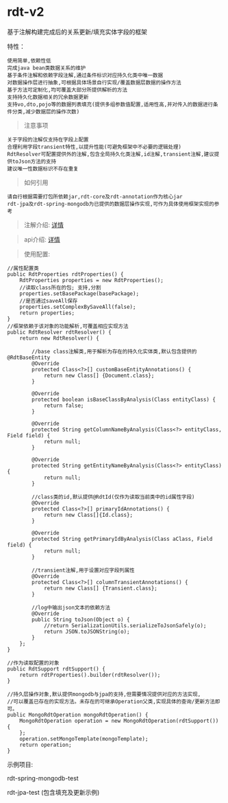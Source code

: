 # rdt-v2

基于注解构建完成后的关系更新/填充实体字段的框架

特性：

````
使用简单,依赖性低
完成java bean类数据关系的维护
基于条件注解和依赖字段注解,通过条件标识对应持久化类中唯一数据
对数据操作层进行抽象,可根据具体场景自行实现/覆盖数据层数据的操作方法
基于方法可定制化,均可覆盖大部分所提供解析的方法
支持持久化数据相关的冗余数据更新
支持vo,dto,pojo等的数据列表填充(提供多组参数值配置,适用性高,并对传入的数据进行条件分类,减少数据层的操作次数)
````

   
> 注意事项

````
关于字段的注解仅支持在字段上配置
合理利用字段transient特性,以提升性能(可避免框架中不必要的逻辑处理)
RdtResolver可配置提供外的注解,包含全局持久化类注解,id注解,transient注解,建议提供toJson方法的支持
建议唯一性数据标识不存在重复
````

> 如何引用

````
请自行根据需要打包所依赖jar,rdt-core及rdt-annotation作为核心jar
rdt-jpa及rdt-spring-mongodb为已提供的数据层操作实现,可作为具体使用框架实现的参考
````

> 注解介绍: [详情](https://github.com/joker-pper/rdt-v2/wiki/Rdt%E6%B3%A8%E8%A7%A3%E4%BB%8B%E7%BB%8D)

> api介绍: [详情](https://github.com/joker-pper/rdt-v2/blob/master/rdt-core/src/main/java/com/devloper/joker/redundant/operation/RdtOperation.java)


>使用配置:
	
	//属性配置类
	public RdtProperties rdtProperties() {
        RdtProperties properties = new RdtProperties();
        //读取class所在的包; 支持,分割
        properties.setBasePackage(basePackage);
        //是否通过saveAll保存
        properties.setComplexBySaveAll(false);
        return properties;
    }
	//框架依赖于该对象的功能解析,可覆盖相应实现方法
	public RdtResolver rdtResolver() {
        return new RdtResolver() {
            
            //base class注解类,用于解析为存在的持久化实体类,默认包含提供的@RdtBaseEntity
            @Override
            protected Class<?>[] customBaseEntityAnnotations() {
                return new Class[] {Document.class};
            }

            @Override
            protected boolean isBaseClassByAnalysis(Class entityClass) {
                return false;
            }

            @Override
            protected String getColumnNameByAnalysis(Class<?> entityClass, Field field) {
                return null;
            }

            @Override
            protected String getEntityNameByAnalysis(Class<?> entityClass) {
                return null;
            }

            //class类的id,默认提供@RdtId(仅作为读取当前类中的id属性字段)
            @Override
            protected Class<?>[] primaryIdAnnotations() {
                return new Class[]{Id.class};
            }

            @Override
            protected String getPrimaryIdByAnalysis(Class aClass, Field field) {
                return null;
            }
            
            //transient注解,用于设置对应字段列属性
            @Override
            protected Class<?>[] columnTransientAnnotations() {
                return new Class[] {Transient.class};
            }
            
            //log中输出json文本的依赖方法
            @Override
            public String toJson(Object o) {
                //return SerializationUtils.serializeToJsonSafely(o);
                return JSON.toJSONString(o);
            }
        };
    }

    //作为读取配置的对象
    public RdtSupport rdtSupport() {
        return rdtProperties().builder(rdtResolver());
    }
    
    //持久层操作对象,默认提供mongodb与jpa的支持,但需要情况提供对应的方法实现,
    //可以覆盖已存在的实现方法。未存在的可继承Operation父类,实现具体的查询/更新方法即可。
    public MongoRdtOperation mongoRdtOperation() {
        MongoRdtOperation operation = new MongoRdtOperation(rdtSupport()) {
        };
        operation.setMongoTemplate(mongoTemplate);
        return operation;
    }


示例项目:

 rdt-spring-mongodb-test 
 
 rdt-jpa-test (包含填充及更新示例)
